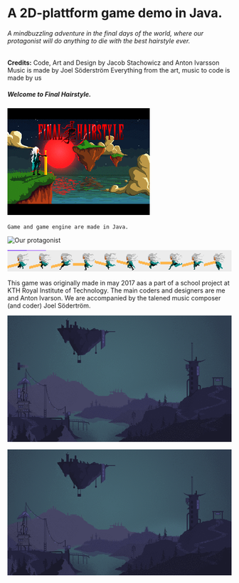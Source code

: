 
# A 2D-plattform game demo in Java.
###### A mindbuzzling adventure in the final days of the world, where our protagonist will do anything to die with the best hairstyle ever.
**Credits:**
Code, Art and Design by Jacob Stachowicz and Anton Ivarsson
Music is made by Joel Söderström
Everything from the art, music to code is made by us

##### Welcome to Final Hairstyle. #

![The Meny screen](/Res/Backgrounds/meny.gif)

`Game and game engine are made in Java.`

![Our protagonist](/Res/gifs/running.gif)


![Our protagonist](/Res/Sprites/Player/player.png)

This game was originally made in may 2017 aas a part of a school project at KTH Royal Institute of Technology. The main coders and designers are me and Anton Ivarson. We are accompanied by the talened music composer (and coder) Joel Södertröm. 

![Our protagonist](/Res/gifs/level1.gif)

![Our protagonist](/Res/gifs/gameover.gif)





